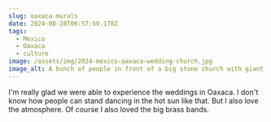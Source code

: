 ```yaml
---
slug: oaxaca-murals
date: 2024-08-28T06:57:59.178Z
tags:
  - Mexico
  - Oaxaca
  - culture
image: /assets/img/2024-mexico-oaxaca-wedding-church.jpg
image_alt: A bunch of people in front of a big stone church with giant floats of a bride and groom.
---
```


I'm really glad we were able to experience the weddings in Oaxaca. I don't know how people can stand dancing in the hot sun like that. But I also love the atmosphere. Of course I also loved the big brass bands.
